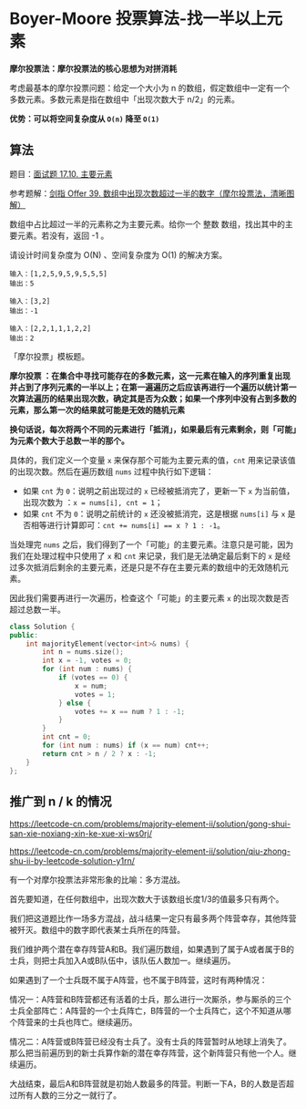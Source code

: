 # Boyer-Moore 投票算法-找一半以上元素

**摩尔投票法：摩尔投票法的核心思想为对拼消耗**

考虑最基本的摩尔投票问题：给定一个大小为 n 的数组，假定数组中一定有一个多数元素。多数元素是指在数组中「出现次数大于 n/2」的元素。

**优势：可以将空间复杂度从 `O(n)` 降至 `O(1)`**

## 算法

题目：[面试题 17.10. 主要元素](https://leetcode.cn/problems/find-majority-element-lcci/)

参考题解：[剑指 Offer 39. 数组中出现次数超过一半的数字（摩尔投票法，清晰图解）](https://leetcode.cn/problems/shu-zu-zhong-chu-xian-ci-shu-chao-guo-yi-ban-de-shu-zi-lcof/solution/mian-shi-ti-39-shu-zu-zhong-chu-xian-ci-shu-chao-3/)

数组中占比超过一半的元素称之为主要元素。给你一个 整数 数组，找出其中的主要元素。若没有，返回 -1 。

请设计时间复杂度为 O(N) 、空间复杂度为 O(1) 的解决方案。

```
输入：[1,2,5,9,5,9,5,5,5]
输出：5

输入：[3,2]
输出：-1

输入：[2,2,1,1,1,2,2]
输出：2
```

「摩尔投票」模板题。

**摩尔投票 ：在集合中寻找可能存在的多数元素，这一元素在输入的序列重复出现并占到了序列元素的一半以上；在第一遍遍历之后应该再进行一个遍历以统计第一次算法遍历的结果出现次数，确定其是否为众数；如果一个序列中没有占到多数的元素，那么第一次的结果就可能是无效的随机元素**

**换句话说，每次将两个不同的元素进行「抵消」，如果最后有元素剩余，则「可能」为元素个数大于总数一半的那个。**

具体的，我们定义一个变量 `x` 来保存那个可能为主要元素的值，`cnt` 用来记录该值的出现次数。然后在遍历数组 `nums` 过程中执行如下逻辑：

- 如果 `cnt` 为 `0`：说明之前出现过的 `x` 已经被抵消完了，更新一下 `x` 为当前值，出现次数为 ：`x = nums[i], cnt = 1`；
- 如果 `cnt` 不为 `0`：说明之前统计的 `x` 还没被抵消完，这是根据 `nums[i]` 与 `x` 是否相等进行计算即可：`cnt += nums[i] == x ? 1 : -1`。

当处理完 `nums` 之后，我们得到了一个「可能」的主要元素。注意只是可能，因为我们在处理过程中只使用了 `x` 和 `cnt` 来记录，我们是无法确定最后剩下的 `x` 是经过多次抵消后剩余的主要元素，还是只是不存在主要元素的数组中的无效随机元素。

因此我们需要再进行一次遍历，检查这个「可能」的主要元素 `x` 的出现次数是否超过总数一半。

```c++
class Solution {
public:
    int majorityElement(vector<int>& nums) {
        int n = nums.size();
        int x = -1, votes = 0;
        for (int num : nums) {
            if (votes == 0) {
                x = num;
                votes = 1;
            } else {
                votes += x == num ? 1 : -1;
            }
        }
        int cnt = 0;
        for (int num : nums) if (x == num) cnt++;
        return cnt > n / 2 ? x : -1;
    }
};
```

## 推广到 n / k 的情况

https://leetcode-cn.com/problems/majority-element-ii/solution/gong-shui-san-xie-noxiang-xin-ke-xue-xi-ws0rj/

https://leetcode-cn.com/problems/majority-element-ii/solution/qiu-zhong-shu-ii-by-leetcode-solution-y1rn/

有一个对摩尔投票法非常形象的比喻：多方混战。

首先要知道，在任何数组中，出现次数大于该数组长度1/3的值最多只有两个。

我们把这道题比作一场多方混战，战斗结果一定只有最多两个阵营幸存，其他阵营被歼灭。数组中的数字即代表某士兵所在的阵营。

我们维护两个潜在幸存阵营A和B。我们遍历数组，如果遇到了属于A或者属于B的士兵，则把士兵加入A或B队伍中，该队伍人数加一。继续遍历。

如果遇到了一个士兵既不属于A阵营，也不属于B阵营，这时有两种情况：

情况一：A阵营和B阵营都还有活着的士兵，那么进行一次厮杀，参与厮杀的三个士兵全部阵亡：A阵营的一个士兵阵亡，B阵营的一个士兵阵亡，这个不知道从哪个阵营来的士兵也阵亡。继续遍历。

情况二：A阵营或B阵营已经没有士兵了。没有士兵的阵营暂时从地球上消失了。那么把当前遍历到的新士兵算作新的潜在幸存阵营，这个新阵营只有他一个人。继续遍历。

大战结束，最后A和B阵营就是初始人数最多的阵营。判断一下A，B的人数是否超过所有人数的三分之一就行了。
